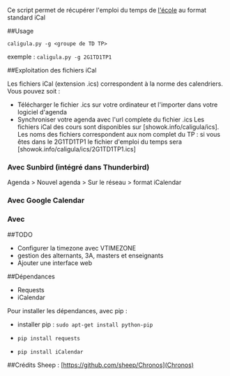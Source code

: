 Ce script permet de récupérer l'emploi du temps de [l'école](http://caligula.ensea.fr) au format standard iCal

##Usage


`caligula.py -g <groupe de TD TP> `

exemple : `caligula.py -g 2G1TD1TP1`

##Exploitation des fichiers iCal

Les fichiers iCal (extension .ics) correspondent à la norme des calendriers. Vous pouvez soit :
* Télécharger le fichier .ics sur votre ordinateur et l'importer dans votre logiciel d'agenda
* Synchroniser votre agenda avec l'url complete du fichier .ics
Les fichiers iCal des cours sont disponibles sur [showok.info/caligula/ics]. Les noms des fichiers correspondent aux nom complet du TP : si vous êtes dans le 2G1TD1TP1 le fichier d'emploi du temps sera [showok.info/caligula/ics/2G1TD1TP1.ics]
### Avec Sunbird (intégré dans Thunderbird)
Agenda > Nouvel agenda > Sur le réseau > format iCalendar

### Avec Google Calendar

### Avec 


##TODO

* Configurer la timezone avec VTIMEZONE 
* gestion des alternants, 3A, masters et enseignants
* Ajouter une interface web


##Dépendances

* Requests 
* iCalendar

Pour installer les dépendances, avec pip :

* installer pip : `sudo apt-get install python-pip`

* `pip install requests`

* `pip install iCalendar`


##Crédits
Sheep : [https://github.com/sheep/Chronos](Chronos)
